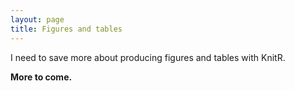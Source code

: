 ```yaml
---
layout: page
title: Figures and tables
---
```


I need to save more about producing figures and tables with KnitR.

**More to come.**
